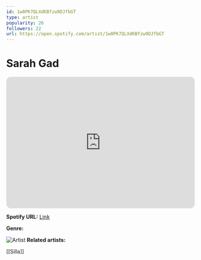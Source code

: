 ```yaml
---
id: 1w0PK7QLXdKBfzw9DJfbGT
type: artist
popularity: 26
followers: 22
url: https://open.spotify.com/artist/1w0PK7QLXdKBfzw9DJfbGT
---
```

# Sarah Gad

<iframe style="border-radius:12px" src="https://open.spotify.com/embed/artist/1w0PK7QLXdKBfzw9DJfbGT" width="100%" height="352" frameBorder="0" allowfullscreen="" allow="autoplay; clipboard-write; encrypted-media; fullscreen; picture-in-picture" loading="lazy"></iframe>

**Spotify URL:** [Link](https://open.spotify.com/artist/1w0PK7QLXdKBfzw9DJfbGT)

**Genre:** 

![Artist](https://i.scdn.co/image/ab67616d0000b273f11700114e37030528c2b16e)
**Related artists:**

[[Silla]]
